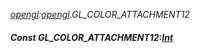 _[opengl](../../modules/opengl/opengl-module.md):[opengl](../../modules/opengl/opengl-module.md).GL\_COLOR\_ATTACHMENT12_
##### Const GL\_COLOR\_ATTACHMENT12:[Int](../../modules/wonkey/wonkey-types-int.md)
